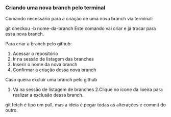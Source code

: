 ### Criando uma nova branch pelo terminal

Comando necessário para a criação de uma nova branch via terminal:

git checkou -b nome-da-branch
Este comando vai criar e já trocar para essa nova branch.

Para criar a branch pelo github:
1. Acessar o repositório
2. Ir na sessão de listagem das branches
3. Inserir o nome da nova branch
4. Confirmar a criação dessa nova branch

Caso queira excluir uma branch pelo github
1. Vá na sessão de listagem de branches
2.Clique no ícone da lixeira para realizar a exclusão dessa branch.

git fetch é tipo um pull, mas a ideia é pegar todas as alterações e commit do outro.
